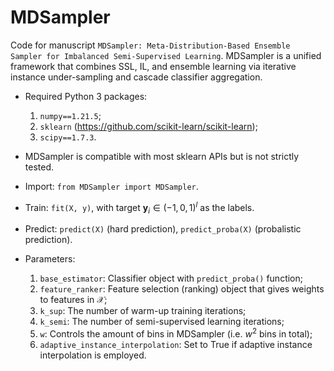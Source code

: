 # MDSampler

Code for manuscript `MDSampler: Meta-Distribution-Based Ensemble Sampler for Imbalanced Semi-Supervised Learning`. MDSampler is a unified framework that combines SSL, IL, and ensemble learning via iterative instance under-sampling and cascade classifier aggregation.

* Required Python 3 packages:
    1. `numpy==1.21.5`;
    2. `sklearn` (https://github.com/scikit-learn/scikit-learn);
    3. `scipy==1.7.3`.

* MDSampler is compatible with most sklearn APIs but is not strictly tested.

* Import: `from MDSampler import MDSampler`.

* Train: `fit(X, y)`, with target $\textbf{y}_i \in (-1, 0, 1)^l$ as the labels. 

* Predict: `predict(X)` (hard prediction), `predict_proba(X)` (probalistic prediction).

* Parameters: 
    1. `base_estimator`: Classifier object with `predict_proba()` function;
    2. `feature_ranker`: Feature selection (ranking) object that gives weights to features in $\mathcal{X}$;
    3. `k_sup`: The number of warm-up training iterations;
    4. `k_semi`: The number of semi-supervised learning iterations;
    5. `w`: Controls the amount of bins in MDSampler (i.e. $w^2$ bins in total);
    6. `adaptive_instance_interpolation`: Set to True if adaptive instance interpolation is employed.
